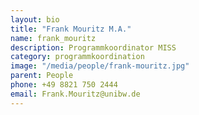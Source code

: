 ```yaml
---
layout: bio
title: "Frank Mouritz M.A."
name: frank_mouritz
description: Programmkoordinator MISS
category: programmkoordination
image: "/media/people/frank-mouritz.jpg"
parent: People
phone: +49 8821 750 2444
email: Frank.Mouritz@unibw.de
---
```




